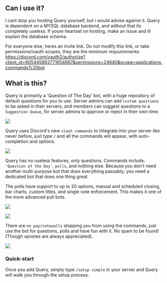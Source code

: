 ## Can i use it?

I cant stop you hosting Query yourself, but i would advise against it. Query is dependent on a MYSQL database backend, and without that its completely useless. If youre heartset on hosting, make an issue and ill explain the database schema. 

For everyone else, heres an invite link. Do not modify this link, or take permissions/oauth scopes, they are the minimum requuirements: https://discord.com/oauth2/authorize?client_id=805445862771654667&permissions=24640&scope=applications.commands%20bot


## What is this?
Query is primarily a 'Question of The Day' bot, with a huge repository of default questions for you to use. Server admins can add ``custom questions`` to be asked in their servers, and members can suggest questions to a ``Suggestion Queue``, for server admins to approve or reject in their own time.

![](https://i.imgur.com/N4Yyyxj.png)

Query uses Discord's new ``slash commands`` to integrate into your server like never before, just type ``/`` and all the commands will appear, with auto-completion and options. 

![](https://i.imgur.com/KcKZzbi.png)

Query has no useless features, only questions. Commands include: ``'Question of the Day'``, ``polls``, and nothing else. Because you don’t need another multi-purpose bot that does everything passably; you need a dedicated bot that does one thing great.

The polls have support to up to 20 options, manual and scheduled closing, bar charts, custom titles, and single vote enforcement. This makes it one of the more advanced poll bots. 

![](https://i.imgur.com/fLAS8IN.png)

![](https://i.imgur.com/SmpxzfL.png)


There are ``no pay/votewalls`` stopping you from using the commands, just use the bot for questions, polls and have fun with it. No spam to be found! (Though upvotes are always appreciated).

![](https://i.imgur.com/4htOy4M.png)

### Quick-start

Once you add Query, simply type ``/setup simple`` in your server and Query will walk you through the setup process. 
